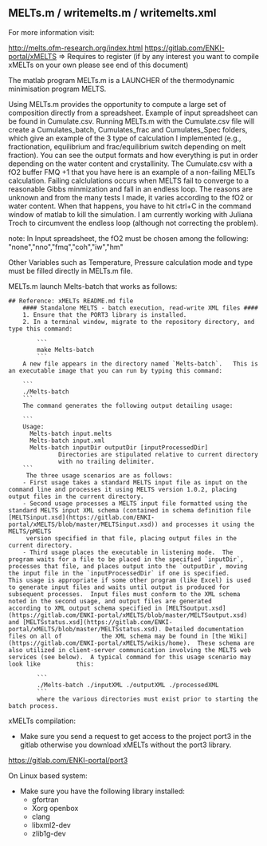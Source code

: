 ## MELTs.m / writemelts.m / writemelts.xml

For more information visit: 

http://melts.ofm-research.org/index.html
https://gitlab.com/ENKI-portal/xMELTS => Requires to register (if by any interest you want to compile xMELTs on your own please see end of this document)

The matlab program MELTs.m is a LAUNCHER of the thermodynamic minimisation program MELTS. 

Using MELTs.m provides the opportunity to compute a large set of composition directly from a spreadsheet. Example of input spreadsheet can be found in Cumulate.csv. 
Running MELTs.m with the Cumulate.csv file will create a Cumulates_batch, Cumulates_frac and Cumulates_Spec folders, which give an example of the 3 type of calculation I implemented (e.g., fractionation, equilibrium and frac/equilibrium switch depending on melt fraction). You can see the output formats and how everything is put in order depending on the water content and crystallinity.
The Cumulate.csv with a fO2 buffer FMQ +1 that you have here is an example of a non-failing MELTs calculation. Failing calclulations occurs when MELTS fail to converge to a reasonable Gibbs minmization and fall in an endless loop. The reasons are unknown and from the many tests I made, it varies according to the fO2 or water content.
When that happens, you have to hit ctrl+C in the command window of matlab to kill the simulation. I am currently working with Juliana Troch to circumvent the endless loop (although not correcting the problem).  

note: In Input spreadsheet, the fO2 must be chosen among the following: "none","nno","fmq","coh","iw","hm"

Other Variables such as Temperature, Pressure calculation mode and type must be filled directly in MELTs.m file. 

MELTs.m launch Melts-batch that works as follows: 

	## Reference: xMELTs README.md file 
		#### Standalone MELTS - batch execution, read-write XML files ####
		1. Ensure that the PORT3 library is installed.  
		2. In a terminal window, migrate to the repository directory, and type this command:

		    ```
		    make Melts-batch
		    ```
		A new file appears in the directory named `Melts-batch`.   This is an executable image that you can run by typing this command:  

		```
		./Melts-batch
		```
		The command generates the following output detailing usage:  

		```
		Usage:
		  Melts-batch input.melts
		  Melts-batch input.xml
		  Melts-batch inputDir outputDir [inputProcessedDir]
			      Directories are stipulated relative to current directory
			      with no trailing delimiter.
		```
		 The three usage scenarios are as follows:  
		- First usage takes a standard MELTS input file as input on the command line and processes it using MELTS version 1.0.2, placing output files in the current directory.  
		- Second usage processes a MELTS input file formatted using the standard MELTS input XML schema (contained in schema definition file [MELTSinput.xsd](https://gitlab.com/ENKI-portal/xMELTS/blob/master/MELTSinput.xsd)) and processes it using the MELTS/pMELTS
		 version specified in that file, placing output files in the current directory.
		- Third usage places the executable in listening mode.  The program waits for a file to be placed in the specified `inputDir`, processes that file, and places output into the `outputDir`, moving the input file in the `inputProcessedDir` if one is specified.  			This usage is appropriate if some other program (like Excel) is used to generate input files and waits until output is produced for subsequent processes.  Input files must conform to the XML schema noted in the second usage, and output files are generated 		according to XML output schema specified in [MELTSoutput.xsd](https://gitlab.com/ENKI-portal/xMELTS/blob/master/MELTSoutput.xsd) and [MELTSstatus.xsd](https://gitlab.com/ENKI-portal/xMELTS/blob/master/MELTSstatus.xsd). Detailed documentation files on all of 			the XML schema may be found in [the Wiki](https://gitlab.com/ENKI-portal/xMELTS/wikis/home).  These schema are also utilized in client-server communication involving the MELTS web services (see below).  A typical command for this usage scenario may look like 			this:

		    ```
		    ./Melts-batch ./inputXML ./outputXML ./processedXML
		    ```
		    where the various directories must exist prior to starting the batch process.


xMELTs compilation: 

- Make sure you send a request to get access to the project port3 in the gitlab otherwise you download xMELTs without the port3 library. 

https://gitlab.com/ENKI-portal/port3

On Linux based system: 

- Make sure you have the following library installed: 
	- gfortran
	- Xorg openbox
	- clang
	- libxml2-dev
	- zlib1g-dev



